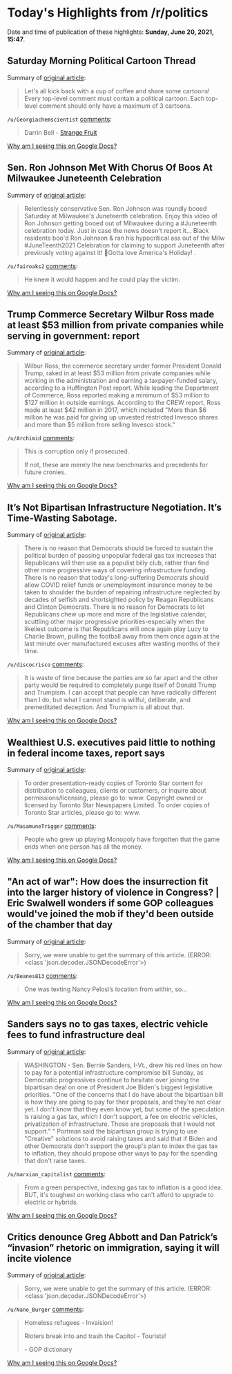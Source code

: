 # Today's Highlights from /r/politics

Date and time of publication of these highlights: **Sunday, June 20, 2021, 15:47**.

## Saturday Morning Political Cartoon Thread

Summary of [original article](https://www.reddit.com/r/politics/comments/o3i7yl/saturday_morning_political_cartoon_thread/):

> Let's all kick back with a cup of coffee and share some cartoons! Every top-level comment must contain a political cartoon. Each top-level comment should only have a maximum of 3 cartoons.

`/u/Georgiachemscientist` [comments](https://www.reddit.com/r/politics/comments/o3i7yl/saturday_morning_political_cartoon_thread/):

> Darrin Bell - [Strange Fruit](https://www.arcamax.com/politics/editorialcartoons/darrinbell/s-2531211)

[Why am I seeing this on Google Docs?](https://docs.google.com/document/d/1Dc6We63vOXIZsc0op-Bt4abqkYjXzOigalQqFxmvvbM/edit?usp=sharing)

## Sen. Ron Johnson Met With Chorus Of Boos At Milwaukee Juneteenth Celebration

Summary of [original article](https://www.huffpost.com/entry/ron-johnson-booed-milwaukee-juneteenth_n_60cec41ce4b0876cc93e7e33):

> Relentlessly conservative Sen. Ron Johnson was roundly booed Saturday at Milwaukee's Juneteenth celebration. Enjoy this video of Ron Johnson getting booed out of Milwaukee during a #Juneteenth celebration today. Just in case the news doesn't report it... Black residents boo'd Ron Johnson & ran his hypocritical ass out of the Milw #JuneTeenth2021 Celebration for claiming to support Juneteenth after previously voting against it! 🤣Gotta love America's Holiday! .

`/u/fairoaks2` [comments](https://www.reddit.com/r/politics/comments/o45eeb/sen_ron_johnson_met_with_chorus_of_boos_at/):

> He knew it would happen and he could play the victim.

[Why am I seeing this on Google Docs?](https://docs.google.com/document/d/1Dc6We63vOXIZsc0op-Bt4abqkYjXzOigalQqFxmvvbM/edit?usp=sharing)

## Trump Commerce Secretary Wilbur Ross made at least $53 million from private companies while serving in government: report

Summary of [original article](https://www.businessinsider.com/wilbur-ross-earned-millions-private-companies-commerce-secretary-trump-report-2021-6):

> Wilbur Ross, the commerce secretary under former President Donald Trump, raked in at least $53 million from private companies while working in the administration and earning a taxpayer-funded salary, according to a Huffington Post report. While leading the Department of Commerce, Ross reported making a minimum of $53 million to $127 million in outside earnings. According to the CREW report, Ross made at least $42 million in 2017, which included "More than $6 million he was paid for giving up unvested restricted Invesco shares and more than $5 million from selling Invesco stock."

`/u/Archimid` [comments](https://www.reddit.com/r/politics/comments/o484hq/trump_commerce_secretary_wilbur_ross_made_at/):

> This is corruption only if prosecuted.
> 
> If not, these are merely the new benchmarks and precedents for future cronies.

[Why am I seeing this on Google Docs?](https://docs.google.com/document/d/1Dc6We63vOXIZsc0op-Bt4abqkYjXzOigalQqFxmvvbM/edit?usp=sharing)

## It’s Not Bipartisan Infrastructure Negotiation. It’s Time-Wasting Sabotage.

Summary of [original article](https://washingtonmonthly.com/2021/06/20/its-not-bipartisan-infrastructure-negotiation-its-time-wasting-sabotage/):

> There is no reason that Democrats should be forced to sustain the political burden of passing unpopular federal gas tax increases that Republicans will then use as a populist billy club, rather than find other more progressive ways of covering infrastructure funding. There is no reason that today's long-suffering Democrats should allow COVID relief funds or unemployment insurance money to be taken to shoulder the burden of repairing infrastructure neglected by decades of selfish and shortsighted policy by Reagan Republicans and Clinton Democrats. There is no reason for Democrats to let Republicans chew up more and more of the legislative calendar, scuttling other major progressive priorities-especially when the likeliest outcome is that Republicans will once again play Lucy to Charlie Brown, pulling the football away from them once again at the last minute over manufactured excuses after wasting months of their time.

`/u/discocrisco` [comments](https://www.reddit.com/r/politics/comments/o4dbyz/its_not_bipartisan_infrastructure_negotiation_its/):

> It is waste of time because the parties are so far apart and the other party would be required to completely purge itself of Donald Trump and Trumpism. I can accept that  people can have radically different than I do, but what I cannot stand is willful, deliberate, and premeditated deception. And Trumpism is all about that.

[Why am I seeing this on Google Docs?](https://docs.google.com/document/d/1Dc6We63vOXIZsc0op-Bt4abqkYjXzOigalQqFxmvvbM/edit?usp=sharing)

## Wealthiest U.S. executives paid little to nothing in federal income taxes, report says

Summary of [original article](https://www.thestar.com/news/world/us/2021/06/08/wealthiest-us-executives-paid-little-to-nothing-in-federal-income-taxes-report-says.html):

> To order presentation-ready copies of Toronto Star content for distribution to colleagues, clients or customers, or inquire about permissions/licensing, please go to: www. Copyright owned or licensed by Toronto Star Newspapers Limited. To order copies of Toronto Star articles, please go to: www.

`/u/MasamuneTrigger` [comments](https://www.reddit.com/r/politics/comments/o4crej/wealthiest_us_executives_paid_little_to_nothing/):

> People who grew up playing Monopoly have forgotten that the game ends when one person has all the money.

[Why am I seeing this on Google Docs?](https://docs.google.com/document/d/1Dc6We63vOXIZsc0op-Bt4abqkYjXzOigalQqFxmvvbM/edit?usp=sharing)

## "An act of war": How does the insurrection fit into the larger history of violence in Congress? | Eric Swalwell wonders if some GOP colleagues would've joined the mob if they'd been outside of the chamber that day

Summary of [original article](https://www.salon.com/2021/06/20/an-act-of-war-how-does-the-insurrection-fit-into-the-larger-history-of-violence-in-congress/):

> Sorry, we were unable to get the summary of this article. (ERROR: <class 'json.decoder.JSONDecodeError'>)

`/u/Beanes813` [comments](https://www.reddit.com/r/politics/comments/o4431g/an_act_of_war_how_does_the_insurrection_fit_into/):

> One was texting Nancy Pelosi’s location from within, so…

[Why am I seeing this on Google Docs?](https://docs.google.com/document/d/1Dc6We63vOXIZsc0op-Bt4abqkYjXzOigalQqFxmvvbM/edit?usp=sharing)

## Sanders says no to gas taxes, electric vehicle fees to fund infrastructure deal

Summary of [original article](https://www.nbcnews.com/politics/meet-the-press/sanders-says-no-gas-taxes-electric-vehicle-fees-fund-infrastructure-n1271490):

> WASHINGTON - Sen. Bernie Sanders, I-Vt., drew his red lines on how to pay for a potential infrastructure compromise bill Sunday, as Democratic progressives continue to hesitate over joining the bipartisan deal on one of President Joe Biden's biggest legislative priorities. "One of the concerns that I do have about the bipartisan bill is how they are going to pay for their proposals, and they're not clear yet. I don't know that they even know yet, but some of the speculation is raising a gas tax, which I don't support, a fee on electric vehicles, privatization of infrastructure. Those are proposals that I would not support." " Portman said the bipartisan group is trying to use "Creative" solutions to avoid raising taxes and said that if Biden and other Democrats don't support the group's plan to index the gas tax to inflation, they should propose other ways to pay for the spending that don't raise taxes.

`/u/marxian_capitalist` [comments](https://www.reddit.com/r/politics/comments/o48owx/sanders_says_no_to_gas_taxes_electric_vehicle/):

> From a green perspective, indexing gas tax to inflation is a good idea. BUT, it's toughest on working class who can't afford to upgrade to electric or hybrids.

[Why am I seeing this on Google Docs?](https://docs.google.com/document/d/1Dc6We63vOXIZsc0op-Bt4abqkYjXzOigalQqFxmvvbM/edit?usp=sharing)

## Critics denounce Greg Abbott and Dan Patrick’s “invasion” rhetoric on immigration, saying it will incite violence

Summary of [original article](https://www.texastribune.org/2021/06/17/greg-abbott-dan-patrick-el-paso-invasion-immigration/?utm_campaign=trib-social&utm_content=1623958587&utm_medium=social&utm_source=facebook&fbclid=IwAR3Yf-yPdiFx3ocy5ZY-vP2hTp_3B9saMwz6QKn7MbJAuU780EdEbJGDEg8):

> Sorry, we were unable to get the summary of this article. (ERROR: <class 'json.decoder.JSONDecodeError'>)

`/u/Nano_Burger` [comments](https://www.reddit.com/r/politics/comments/o46qxv/critics_denounce_greg_abbott_and_dan_patricks/):

> Homeless refugees - Invaision!
> 
> Rioters break into and trash the Capitol - Tourists!
> 
> \- GOP dictionary

[Why am I seeing this on Google Docs?](https://docs.google.com/document/d/1Dc6We63vOXIZsc0op-Bt4abqkYjXzOigalQqFxmvvbM/edit?usp=sharing)

